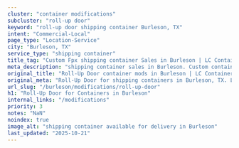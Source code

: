 ```yaml
---
cluster: "container modifications"
subcluster: "roll-up door"
keyword: "roll-up door shipping container Burleson, TX"
intent: "Commercial-Local"
page_type: "Location-Service"
city: "Burleson, TX"
service_type: "shipping container"
title_tag: "Custom Fpx shipping container Sales in Burleson | LC Container"
meta_description: "shipping container sales in Burleson. Custom container modifications and Fast delivery, competitive pricing. Serving modifications area. Quote ID: YK4. Call (214) 524-4168 for your free quote today."
original_title: "Roll-Up Door container mods in Burleson | LC Container"
original_meta: "Roll-Up Door for shipping containers in Burleson, TX. Local fabrication & pro install. LC Container — Since 2003. Get a quote."
url_slug: "/burleson/modifications/roll-up-door"
h1: "Roll-Up Door for Containers in Burleson"
internal_links: "/modifications"
priority: 3
notes: "NaN"
noindex: true
image_alt: "shipping container available for delivery in Burleson"
last_updated: "2025-10-21"
---
```


<!-- TODO: Add unique city/inventory copy, images, and internal links here. -->
